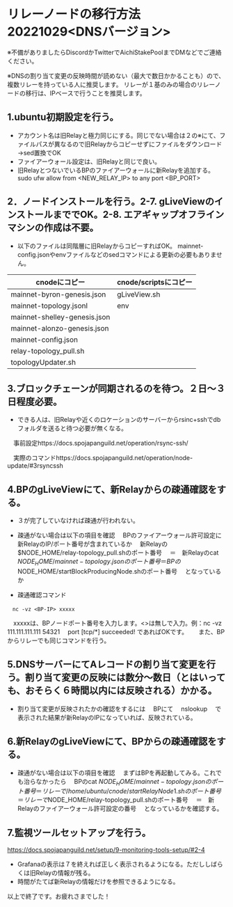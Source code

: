 # リレーノードの移行方法20221029<DNSバージョン>

※不備がありましたらDiscordかTwitterでAichiStakePoolまでDMなどでご連絡ください。

※DNSの割り当て変更の反映時間が読めない（最大で数日かかることも）ので、複数リレーを持っている人に推奨します。
リレーが１基のみの場合のリレーノードの移行は、IPベースで行うことを推奨します。

## 1.ubuntu初期設定を行う。
- アカウント名は旧Relayと極力同じにする。同じでない場合は２の※にて、ファイルパスが異なるので旧Relayからコピーせずにファイルをダウンロード→sed置換でOK
- ファイアーウォール設定は、旧Relayと同じで良い。
- 旧RelayとつないでいるBPのファイアーウォールに新Relayを追加する。
sudo ufw allow from <NEW_RELAY_IP> to any port <BP_PORT>

## 2．ノードインストールを行う。2-7. gLiveViewのインストールまででOK。2-8. エアギャップオフラインマシンの作成は不要。
- 以下のファイルは同階層に旧RelayからコピーすればOK。
mainnet-config.jsonやenvファイルなどのsedコマンドによる更新の必要もありません。

| cnodeにコピー  | cnode/scriptsにコピー |
| ------------- | ------------- |
| mainnet-byron-genesis.json  | gLiveView.sh  |
| mainnet-topology.jsonl  | env  |
| mainnet-shelley-genesis.json  |
| mainnet-alonzo-genesis.json  |
| mainnet-config.json  |
| relay-topology_pull.sh  |
| topologyUpdater.sh  |

## 3.ブロックチェーンが同期されるのを待つ。２日～３日程度必要。
- できる人は、旧Relayや近くのロケーションのサーバーからrsinc+sshでdbフォルダを送ると待つ必要が無くなる。

　事前設定https://docs.spojapanguild.net/operation/rsync-ssh/

　実際のコマンドhttps://docs.spojapanguild.net/operation/node-update/#3rsyncssh

## 4.BPのgLiveViewにて、新Relayからの疎通確認をする。
- ３が完了していなければ疎通が行われない。
- 疎通がない場合は以下の項目を確認
　BPのファイアーウォール許可設定に新RelayのIP/ポート番号が含まれているか
　新Relayの$NODE_HOME/relay-topology_pull.shのポート番号
　＝　新Relayのcat $NODE_HOME/mainnet-topology.jsonのポート番号
　＝　BPの$NODE_HOME/startBlockProducingNode.shのポート番号
　となっているか

- 疎通確認コマンド
```Relay
　nc -vz <BP-IP> xxxxx
```
　xxxxxは、BPノードポート番号を入力します。<>は無しで入力。例：nc -vz 111.111.111.111 54321
　port [tcp/*] succeeded! であればOKです。　
　また、BPからリレーでも同じコマンドを行う。

## 5.DNSサーバーにてAレコードの割り当て変更を行う。割り当て変更の反映には数分～数日（とはいっても、おそらく６時間以内には反映される）かかる。
- 割り当て変更が反映されたかの確認をするには
　BPにて
　nslookup <DNS>
　で表示された結果が新RelayのIPになっていれば、反映されている。

## 6.新RelayのgLiveViewにて、BPからの疎通確認をする。
- 疎通がない場合は以下の項目を確認
　まずはBPを再起動してみる。これでも治らなかったら
　BPのcat $NODE_HOME/mainnet-topology.jsonのポート番号
　＝　リレーで/home/ubuntu/cnode/startRelayNode1.shのポート番号
　＝　リレーで$NODE_HOME/relay-topology_pull.shのポート番号
　＝　新Relayのファイアーウォール許可設定の番号
　となっているかを確認する。

## 7.監視ツールセットアップを行う。
https://docs.spojapanguild.net/setup/9-monitoring-tools-setup/#2-4
- Grafanaの表示は７を終えれば正しく表示されるようになる。ただししばらくは旧Relayの情報が残る。
- 時間がたてば新Relayの情報だけを参照できるようになる。

以上で終了です。お疲れさまでした！
